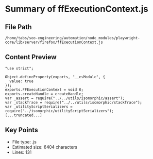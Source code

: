 # Summary of ffExecutionContext.js
  
## File Path
`/home/tabs/seo-engineering/automation/node_modules/playwright-core/lib/server/firefox/ffExecutionContext.js`

## Content Preview
```
"use strict";

Object.defineProperty(exports, "__esModule", {
  value: true
});
exports.FFExecutionContext = void 0;
exports.createHandle = createHandle;
var _assert = require("../../utils/isomorphic/assert");
var _stackTrace = require("../../utils/isomorphic/stackTrace");
var _utilityScriptSerializers = require("../isomorphic/utilityScriptSerializers");
[...truncated...]
```

## Key Points
- File type: .js
- Estimated size: 6404 characters
- Lines: 131
